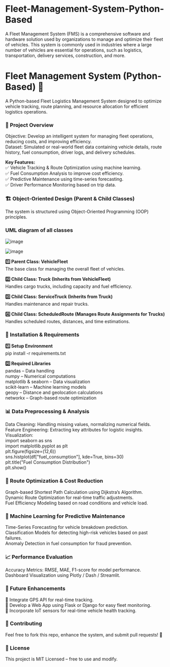# Fleet-Management-System-Python-Based
A Fleet Management System (FMS) is a comprehensive software and hardware solution used by organizations to manage and optimize their fleet of vehicles. This system is commonly used in industries where a large number of vehicles are essential for operations, such as logistics, transportation, delivery services, construction, and more. 

# Fleet Management System (Python-Based) 🚚<br>
A Python-based Fleet Logistics Management System designed to optimize vehicle tracking, route planning, and resource allocation for efficient logistics operations.<br>

### 🚀 Project Overview<br>
Objective: Develop an intelligent system for managing fleet operations, reducing costs, and improving efficiency.<br>
Dataset: Simulated or real-world fleet data containing vehicle details, route history, fuel consumption, driver logs, and delivery schedules.<br>

**Key Features:<br>**
✅ Vehicle Tracking & Route Optimization using machine learning.<br>
✅ Fuel Consumption Analysis to improve cost efficiency.<br>
✅ Predictive Maintenance using time-series forecasting.<br>
✅ Driver Performance Monitoring based on trip data.<br>

### 🏗 Object-Oriented Design (Parent & Child Classes)
The system is structured using Object-Oriented Programming (OOP) principles.<br>

### UML diagram of all classes<br>
![image](https://github.com/user-attachments/assets/ed94b1d7-2f9a-45d9-ba8e-9c41160940b6)

![image](https://github.com/user-attachments/assets/df84671a-aa15-497c-9516-709caaea238e)<br>

**1️⃣ Parent Class: VehicleFleet**<br>
The base class for managing the overall fleet of vehicles.<br>

**2️⃣ Child Class: Truck (Inherits from VehicleFleet)**<br>
Handles cargo trucks, including capacity and fuel efficiency.<br>

**3️⃣ Child Class: ServiceTruck (Inherits from Truck)**<br>
Handles maintenance and repair trucks.<br>

**4️⃣ Child Class: ScheduledRoute (Manages Route Assignments for Trucks)**<br>
Handles scheduled routes, distances, and time estimations.<br>

### 🔧 Installation & Requirements<br>

**1️⃣ Setup Environment**<br>
pip install -r requirements.txt<br>

**2️⃣ Required Libraries**<br>
pandas – Data handling<br>
numpy – Numerical computations<br>
matplotlib & seaborn – Data visualization<br>
scikit-learn – Machine learning models<br>
geopy – Distance and geolocation calculations<br>
networkx – Graph-based route optimization<br>

### 📊 Data Preprocessing & Analysis<br>
Data Cleaning: Handling missing values, normalizing numerical fields.<br>
Feature Engineering: Extracting key attributes for logistic insights.<br>
Visualization:<br>
import seaborn as sns<br>
import matplotlib.pyplot as plt<br>
plt.figure(figsize=(12,6))<br>
sns.histplot(df["fuel_consumption"], kde=True, bins=30)<br>
plt.title("Fuel Consumption Distribution")<br>
plt.show()<br>

### 🚗 Route Optimization & Cost Reduction<br>
Graph-based Shortest Path Calculation using Dijkstra’s Algorithm.<br>
Dynamic Route Optimization for real-time traffic adjustments.<br>
Fuel Efficiency Modeling based on road conditions and vehicle load.<br>

### 🤖 Machine Learning for Predictive Maintenance<br>
Time-Series Forecasting for vehicle breakdown prediction.<br>
Classification Models for detecting high-risk vehicles based on past failures.<br>
Anomaly Detection in fuel consumption for fraud prevention.<br>

### 📈 Performance Evaluation<br>
Accuracy Metrics: RMSE, MAE, F1-score for model performance.<br>
Dashboard Visualization using Plotly / Dash / Streamlit.<br>

### 📌 Future Enhancements<br>
🔹 Integrate GPS API for real-time tracking.<br>
🔹 Develop a Web App using Flask or Django for easy fleet monitoring.<br>
🔹 Incorporate IoT sensors for real-time vehicle health tracking.<br>

### 🤝 Contributing<br>
Feel free to fork this repo, enhance the system, and submit pull requests! 🚀<br>

### 📜 License<br>
This project is MIT Licensed – free to use and modify.<br>




